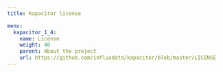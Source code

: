 ```yaml
---
title: Kapacitor license

menu:
  kapacitor_1_4:
    name: License
    weight: 40
    parent: About the project
    url: https://github.com/influxdata/kapacitor/blob/master/LICENSE
---
```

